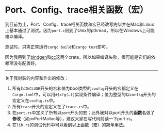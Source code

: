 # Port、Config、trace相关函数（宏）

到目前为止，Port、Config、trace相关函数和宏已经改写完毕并在Mac和Linux上基本通过了测试。因为`port.c`用到了Unix的pthread，所以在Windows上可能难以编译。

测试时，只需正常运行`cargo build`和`cargo test`即可。

因为我用到了[bindgen](https://github.com/alexcrichton/cc-rs#compile-time-requirements)和[cc](https://rust-lang.github.io/rust-bindgen/requirements.html)这两个crate，所以如果编译失败，很可能是它们的依赖项没有配置好。

----

关于我封装的内容和作出的修改：

1. 所有以`INCLUDE`开头的宏和值为bool类型的`config`开头的宏都定义在`Cargo.toml`中，可以用`#[cfg(…)]`实现条件编译；值为整型的以`config`开头的宏定义在`config.rs`中。
2. 所有`trace`开头的宏定义在了`trace.rs`中。
3. 在`port.rs`中定义了所有以`port`开头的宏；此外我对以port开头的**函数**名做了**修改**（如pvPortMalloc等），建议大家在写代码前读一下port.rs。
4. 在`lib.rs`的测试代码中可以看到以上函数（宏）的简单用法。


